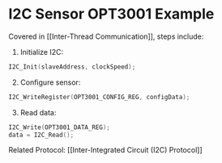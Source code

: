 
# I2C Sensor OPT3001 Example

Covered in [[Inter-Thread Communication]], steps include:

1. Initialize I2C:
```c
I2C_Init(slaveAddress, clockSpeed);
```

2. Configure sensor:
```c
I2C_WriteRegister(OPT3001_CONFIG_REG, configData);
```

3. Read data:
```c
I2C_Write(OPT3001_DATA_REG);
data = I2C_Read();
```
Related Protocol: [[Inter-Integrated Circuit (I2C) Protocol]]
